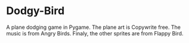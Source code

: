 # Dodgy-Bird
A plane dodging game in Pygame.
The plane art is Copywrite free.
The music is from Angry Birds.
Finaly, the other sprites are from Flappy Bird.
